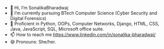- 👋 Hi, I’m SonalikaBharadwaj
- 🌱 I’m currently pursuing BTech Computer Science (Cyber Security and Digital Forensics) 
- 💞️ Proficient in Python, OOPs, Computer Networks, Django, HTML, CSS, Java, JavaScript, SQL, Microsoft office suite.
- 📫 How to reach me https://www.linkedin.com/in/sonalika-bharadwaj/
- 😄 Pronouns: She/her.

<!---
SonalikaBharadwaj/SonalikaBharadwaj is a ✨ special ✨ repository because its `README.md` (this file) appears on your GitHub profile.
You can click the Preview link to take a look at your changes.
--->
